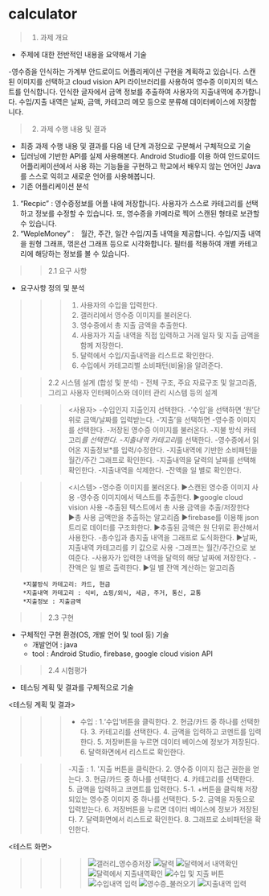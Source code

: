 
# calculator
<html></html>

>1. 과제 개요
  - 주제에 대한 전반적인 내용을 요약해서 기술
 
-영수증을 인식하는 가계부 안드로이드 어플리케이션 구현을 계획하고 있습니다. 스캔된 이미지를 선택하고 cloud vision API 라이브러리를 사용하여 영수증 이미지의 텍스트를 인식합니다. 인식한 글자에서 금액 정보를 추출하여 사용자의 지출내역에 추가합니다. 수입/지출 내역은 날짜, 금액, 카테고리 메모 등으로 분류해 데이터베이스에 저장합니다.


>2. 과제 수행 내용 및 결과
  - 최종 과제 수행 내용 및 결과를 다음 네 단계 과정으로 구분해서 구체적으로 기술
- 딥러닝에 기반한 API를 실제 사용해본다. Android Studio를 이용 하여 안드로이드 어플리케이션에서 사용    하는 기능들을 구현하고 학교에서 배우지 않는 언어인 Java를 스스로 익히고 새로운 언어를 사용해봅니다.
- 기존 어플리케이션 분석
1. “Recpic” : 영수증정보를 어플 내에 저장합니다. 사용자가 스스로 카테고리를 선택하고 정보를 수정할 수 있습니다. 또, 영수증을 카메라로 찍어 스캔된 형태로 보관할 수 있습니다.
2. “WepleMoney” :　월간, 주간, 일간 수입/지출 내역을 제공합니다. 수입/지출 내역을 원형 그래프, 꺾은선 그래프 등으로 시각화합니다. 필터를 적용하여 개별 카테고리에 해당하는 정보를 볼 수 있습니다.

  >>2.1 요구 사항
  - 요구사항 정의 및 분석
>>>1) 사용자의 수입을 입력한다.
>>>2) 갤러리에서 영수증 이미지를 불러온다.
>>>3) 영수증에서 총 지출 금액을 추출한다.
>>>4) 사용자가 지출 내역을 직접 입력하고 거래 일자 및 지출 금액을 함께 저장한다.
>>>5) 달력에서 수입/지출내역을 리스트로 확인한다.
>>>6) 수입에서 카테고리별 소비패턴(비율)을 알려준다.


 
>>2.2 시스템 설계 (합성 및 분석)
    - 전체 구조, 주요 자료구조 및 알고리즘, 그리고 사용자 인터페이스와 데이터 관리 시스템 등의 설계 
 
>>><사용자>
    -수입인지 지출인지 선택한다.
    -‘수입’을 선택하면 ‘원’단위로 금액/날짜를 입력받는다.
    -‘지출’을 선택하면
    -영수증 이미지를 선택한다.
    -저장된 영수증 이미지를 불러온다.
    -지불 방식 카테고리*를 선택한다.
    -지출내역 카테고리*를 선택한다.
    -영수증에서 읽어온 지출정보*를 입력/수정한다.
    -지출내역에 기반한 소비패턴을 월간/주간 그래프로 확인한다.
    -지출내역을 달력의 날짜를 선택해 확인한다.
    -지출내역을 삭제한다.
    -잔액을 일 별로 확인한다.
  
>>><시스템>
   -영수증 이미지를 불러온다.
           ▶스캔된 영수증 이미지 사용
    -영수증 이미지에서 텍스트를 추출한다. 
           ▶google cloud vision 사용
    -추출된 텍스트에서 총 사용 금액을 추출/저장한다  	 
           ▶총 사용 금액만을 추출하는 알고리즘
           ▶firebase를 이용해 json트리로 데이터를 구조화한다.
           ▶추출된 금액은 원 단위로 환산해서 사용한다.
    -총수입과 총지출 내역을 그래프로 도식화한다.
            ▶날짜, 지출내역 카테고리를 키 값으로 사용
    -그래프는 월간/주간으로 보여준다.
    -사용자가 입력한 내역을 달력의 해당 날짜에 저장한다.
    -잔액은 일 별로 출력한다.
           ▶일 별 잔액 계산하는 알고리즘

   

		*지불방식 카테고리: 카드, 현금
		*지출내역 카테고리 : 식비, 쇼핑/외식, 세금, 주거, 통신, 교통
		*지출정보 : 지출금액


  >>2.3 구현
  - 구체적인 구현 환경(OS, 개발 언어 및 tool 등) 기술
    - 개발언어 : java
    - tool : Android Studio, firebase, google cloud vision API

  
>>2.4 시험평가 
  - 테스팅 계획 및 결과를 구체적으로 기술

<테스팅 계획 및 결과>

>>>- 수입 : 1.‘수입’버튼을 클릭한다.
         2. 현금/카드 중 하나를 선택한다.
         3. 카테고리를 선택한다.
         4. 금액을 입력하고 코멘트를 입력한다.
         5. 저장버튼을 누르면 데이터 베이스에 정보가 저장된다.
         6. 달력화면에서 리스트로 확인한다.

>>>-지출  : 1. '지출 버튼을 클릭한다.
         2. 영수증 이미지 접근 권한을 얻는다.
         3. 현금/카드 중 하나를 선택한다.
         4. 카테고리를 선택한다.
         5. 금액을 입력하고 코멘트를 입력한다.
        5-1. +버튼을 클릭해 저장되있는 영수증 이미지 중 하나를 선택한다.
        5-2. 금액을 자동으로 입력받는다.
         6. 저장버튼을 누르면 데이터 베이스에 정보가 저장된다.
         7. 달력화면에서 리스트로 확인한다.
         8. 그래프로 소비패턴을 확인한다.
 
<테스트 화면>
>>>>![갤러리_영수증저장](https://user-images.githubusercontent.com/54641007/78698929-09f1db80-793e-11ea-84c2-0a7367867d0e.png)
>>>>![달력](https://user-images.githubusercontent.com/54641007/78698931-0bbb9f00-793e-11ea-8914-a66db566114a.png)
>>>>![달력에서 내역확인](https://user-images.githubusercontent.com/54641007/78698933-0bbb9f00-793e-11ea-91d9-fb720a58b3e8.png)
>>>>![달력에서 지출내역확인](https://user-images.githubusercontent.com/54641007/78698934-0c543580-793e-11ea-8aa7-d119af522b63.png)
>>>>![수입 및 지출 버튼](https://user-images.githubusercontent.com/54641007/78698938-0ceccc00-793e-11ea-8981-e387a7d2a758.png)
>>>>![수입내역 입력](https://user-images.githubusercontent.com/54641007/78698944-0d856280-793e-11ea-9d1a-219bad69d1c0.png)
>>>>![영수증_불러오기](https://user-images.githubusercontent.com/54641007/78698946-0d856280-793e-11ea-92d7-9cf4c08579fc.png)
>>>>![지출내역 입력](https://user-images.githubusercontent.com/54641007/78698949-0e1df900-793e-11ea-92d4-1768ab1563b8.png)
